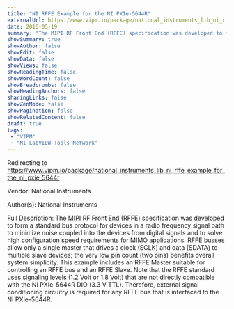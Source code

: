 ```yaml
---
title: "NI RFFE Example for the NI PXIe-5644R"
externalUrl: https://www.vipm.io/package/national_instruments_lib_ni_rffe_example_for_the_ni_pxie_5644r
date: 2016-05-19
summary: "The MIPI RF Front End (RFFE) specification was developed to form a standard bus protocol for devices in a radio frequency signal path to minimize noise coupled into the devices from digital signals and to solve high configuration speed requirements for MIMO applications."
showSummary: true
showAuthor: false
showEdit: false
showData: false
showViews: false
showReadingTime: false
showWordCount: false
showBreadcrumbs: false
showHeadingAnchors: false
sharingLinks: false
showZenMode: false
showPagination: false
showRelatedContent: false
draft: true
tags:
 - "VIPM"
 - "NI LabVIEW Tools Network"
---
```


Redirecting to https://www.vipm.io/package/national_instruments_lib_ni_rffe_example_for_the_ni_pxie_5644r

Vendor: National Instruments

Author(s): National Instruments
 
Full Description:
The MIPI RF Front End (RFFE) specification was developed to form a standard bus protocol for devices in a radio frequency signal path to minimize noise coupled into the devices from digital signals and to solve high configuration speed requirements for MIMO applications. RFFE busses allow only a single master that drives a clock (SCLK) and data (SDATA) to multiple slave devices; the very low pin count (two pins) benefits overall system simplicity. This example includes an RFFE Master suitable for controlling an RFFE bus and an RFFE Slave. Note that the RFFE standard uses signaling levels (1.2 Volt or 1.8 Volt) that are not directly compatible with the NI PXIe-5644R DIO (3.3 V TTL). Therefore, external signal conditioning circuitry is required for any RFFE bus that is interfaced to the NI PXIe-5644R.